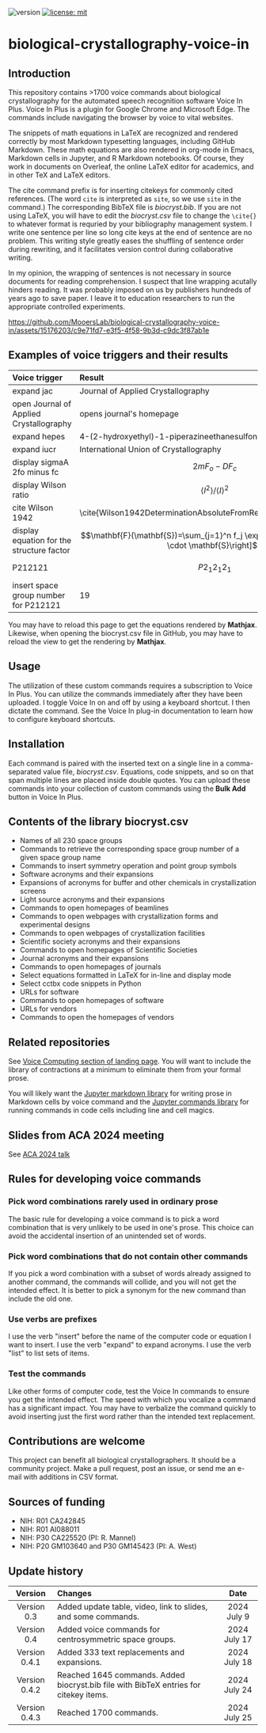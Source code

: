![version](https://img.shields.io/static/v1?label=biological-crystallography-voice-in&message=0.4.3&color=brightcolor)
[![license: mit](https://img.shields.io/badge/license-mit-blue.svg)](https://opensource.org/licenses/mit)


# biological-crystallography-voice-in

## Introduction
This repository contains >1700 voice commands about biological crystallography for the automated speech recognition software Voice In Plus.
Voice In Plus is a plugin for Google Chrome and Microsoft Edge.
The commands include navigating the browser by voice to vital websites.

The snippets of math equations in LaTeX are recognized and rendered correctly by most Markdown typesetting languages, including GitHub Markdown.
These math equations are also rendered in org-mode in Emacs, Markdown cells in Jupyter, and R Markdown notebooks.
Of course, they work in documents on Overleaf, the online LaTeX editor for academics, and in other TeX and LaTeX editors.

The cite command prefix is for inserting citekeys for commonly cited references.
(The word `cite` is interpreted as `site`, so we use `site` in the command.)
The corresponding BibTeX file is *biocryst.bib*.
If you are not using LaTeX, you will have to edit the *biocryst.csv* file to change the `\cite{}` to whatever format is requried by your bibliography management system.
I write one sentence per line so long cite keys at the end of sentence are no problem.
This writing style greatly eases the shuffling of sentence order during rewriting, and it facilitates version control during collaborative writing.

In my opinion, the wrapping of sentences is not necessary in source documents for reading comprehension.
I suspect that line wrapping acutally hinders reading.
It was probably imposed on us by publishers hundreds of years ago to save paper.
I leave it to education researchers to run the appropriate controlled experiments.


https://github.com/MooersLab/biological-crystallography-voice-in/assets/15176203/c9e71fd7-e3f5-4f58-9b3d-c9dc3f87ab1e

## Examples of voice triggers and their results

| Voice trigger | Result|
|:--------------|:--------|
|expand jac | Journal of Applied Crystallography|
|open Journal of Applied Crystallography| opens journal's homepage|
|expand hepes|4-(2-hydroxyethyl)-1-piperazineethanesulfonic acid|
|expand iucr | International Union of Crystallography|
|display sigmaA 2fo minus fc| $$2mF_{o} - DF_{c}$$ |
|display Wilson ratio | $$\left\langle I^2\right\rangle /\langle I\rangle^2$$ |
|cite Wilson 1942 |\cite{Wilson1942DeterminationAbsoluteFromRelativeXRayIntensityData}|
|display equation for the structure factor| $$\mathbf{F}(\mathbf{S})=\sum_{j=1}^n f_j \exp \left[2 \pi i \mathbf{r}_j \cdot \mathbf{S}\right]$$ |
|P212121  | $$P2_{1}2_{1}2_{1}$$  |
|insert space group number for P212121 | 19|



You may have to reload this page to get the equations rendered by **Mathjax**.
Likewise, when opening the biocryst.csv file in GitHub, you may have to reload the view to get the rendering by **Mathjax**.


## Usage
The utilization of these custom commands requires a subscription to Voice In Plus.
You can utilize the commands immediately after they have been uploaded.
I toggle Voice In on and off by using a keyboard shortcut.
I then dictate the command.
See the Voice In plug-in documentation to learn how to configure keyboard shortcuts.


## Installation
Each command is paired with the inserted text on a single line in a comma-separated value file, *biocryst.csv*.
Equations, code snippets, and so on that span multiple lines are placed inside double quotes.
You can upload these commands into your collection of custom commands using the **Bulk Add** button in Voice In Plus.

## Contents of the library biocryst.csv

- Names of all 230 space groups
- Commands to retrieve the corresponding space group number of a given space group name
- Commands to insert symmetry operation and point group symbols
- Software acronyms and their expansions
- Expansions of acronyms for buffer and other chemicals in crystallization screens
- Light source acronyms and their expansions
- Commands to open homepages of beamlines
- Commands to open webpages with crystallization forms and experimental designs
- Commands to open webpages of crystallization facilities
- Scientific society acronyms and their expansions
- Commands to open homepages of Scientific Societies
- Journal acronyms and their expansions
- Commands to open homepages of journals
- Select equations formatted in LaTeX for in-line and display mode
- Select cctbx code snippets in Python
- URLs for software
- Commands to open homepages of software
- URLs for vendors
- Commands to open the homepages of vendors


## Related repositories
See [Voice Computing section of landing page](https://github.com/MooersLab/MooersLab?tab=readme-ov-file#voice-computing).
You will want to include the library of contractions at a minimum to eliminate them from your formal prose.

You will likely want the [Jupyter markdown library](https://github.com/MooersLab/markdown-jupyter-voice-in) for writing prose in Markdown cells by voice command and the [Jupyter commands library](https://github.com/MooersLab/jupyter-voice-in) for running commands in code cells including line and cell magics.

## Slides from ACA 2024 meeting
See [ACA 2024 talk](https://github.com/MooersLab/ACA2024)

## Rules for developing voice commands

### Pick word combinations rarely used in ordinary prose
The basic rule for developing a voice command is to pick a word combination that is very unlikely to be used in one's prose.
This choice can avoid the accidental insertion of an unintended set of words.

### Pick word combinations that do not contain other commands
If you pick a word combination with a subset of words already assigned to another command, the commands will collide, and you will not get the intended effect.
It is better to pick a synonym for the new command than include the old one.

### Use verbs are prefixes
I use the verb "insert" before the name of the computer code or equation I want to insert.
I use the verb "expand" to expand acronyms.
I use the verb "list" to list sets of items.

### Test the commands
Like other forms of computer code, test the Voice In commands to ensure you get the intended effect.
The speed with which you vocalize a command has a significant impact.
You may have to verbalize the command quickly to avoid inserting just the first word rather than the intended text replacement.

## Contributions are welcome
This project can benefit all biological crystallographers.
It should be a community project.
Make a pull request, post an issue, or send me an e-mail with additions in CSV format.

## Sources of funding

- NIH: R01 CA242845
- NIH: R01 AI088011
- NIH: P30 CA225520 (PI: R. Mannel)
- NIH: P20 GM103640 and P30 GM145423 (PI: A. West)

## Update history

|Version        | Changes                                                                                                                                   | Date                 |
|:-------------:|:------------------------------------------------------------------------------------------------------------------------------------------|:--------------------:|
| Version 0.3   | Added update table, video, link to slides, and some commands.                                                                             | 2024 July 9          |
| Version 0.4   | Added voice commands for centrosymmetric space groups.                                                                                    | 2024 July 17         |
| Version 0.4.1 | Added 333 text replacements and expansions.                                                                                               | 2024 July 18         |
| Version 0.4.2 | Reached 1645 commands. Added biocryst.bib file with BibTeX entries for citekey items.                                                     | 2024 July 24         |
| Version 0.4.3 | Reached 1700 commands.                                                                                                                    | 2024 July 25         |
